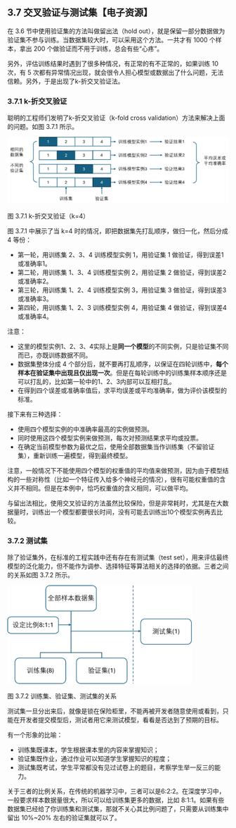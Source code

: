 
## 3.7 交叉验证与测试集【电子资源】

在 3.6 节中使用验证集的方法叫做留出法（hold out），就是保留一部分数据做为验证集不参与训练。当数据集较大时，可以采用这个方法。一共才有 1000 个样本，拿出 200 个做验证而不用于训练，总会有些“心疼”。

另外，评估训练结果时遇到了很多种情况，有正常的有不正常的，如果训练 10 次，有 5 次都有异常情况出现，就会很令人担心模型或数据出了什么问题，无法信赖。另外，于是出现了k-折交叉验证法。

### 3.7.1 k-折交叉验证

聪明的工程师们发明了k-折交叉验证（k-fold cross validation）方法来解决上面的问题。如图 3.7.1 所示。

<img src="./img/k_fold_val.png" width=640>

图 3.7.1 k-折交叉验证（k=4）

图 3.7.1 中展示了当 k=4 时的情况，即把数据集先打乱顺序，做归一化，然后分成 4 等份：

- 第一轮，用训练集 2、3、4 训练模型实例 1，用验证集 1 做验证，得到误差1或准确率1。
- 第二轮，用训练集 1、3、4 训练模型实例 2，用验证集 2 做验证，得到误差2或准确率2。
- 第三轮，用训练集 1、2、4 训练模型实例 3，用验证集 3 做验证，得到误差3或准确率3。
- 第四轮，用训练集 1、2、3 训练模型实例 4，用验证集 4 做验证，得到误差4或准确率4。

注意：

- 这里的模型实例1、2、3、4实际上是**同一个模型**的不同实例，只是验证集不同而已，亦既训练数据不同。
- 数据集整体分成 4 个部分后，就不要再打乱顺序，以保证在四轮训练中，**每个样本在验证集中出现且仅出现一次**。但是在每轮训练中的训练集样本顺序还是可以打乱的，比如第一轮中的1、2、3内部可以互相打乱。
- 在得到四个误差或准确率值后，求平均误差或平均准确率，做为评价该模型的标准。

接下来有三种选择：
- 使用四个模型实例的中准确率最高的实例做预测。
- 同时使用这四个模型实例来做预测，每次对预测结果求平均或投票。
- 在确定当前模型参数为最优之后，使用全部数据集当作训练集（不留验证集），重新训练一遍模型，得到最终模型。

注意，一般情况下不能使用四个模型的权重值的平均值来做预测，因为由于模型结构的一些对称性（比如一个特征传入给多个神经元的情况），很有可能权重值的含义并不相同。但是在本例中，恰巧权重值的含义相同，可以做平均。

与留出法相比，使用交叉验证的方法虽然比较保险，但是非常耗时，尤其是在大数据量时，训练出一个模型都要很长时间，没有可能去训练出10个模型实例再去比较。

### 3.7.2 测试集

除了验证集外，在标准的工程实践中还有存在有测试集（test set），用来评估最终模型的泛化能力，但不能作为调参、选择特征等算法相关的选择的依据。三者之间的关系如图 3.7.2 所示。

<img src="./img/test_set.png" width=420/>

图 3.7.2 训练集、验证集、测试集的关系

测试集一旦分出来后，就像是锁在保险柜里，不能再被开发者随意使用或看到，只能在开发者提交模型后，测试者用它来测试模型，看看是否达到了预期的目标。

有一个形象的比喻：

- 训练集既课本，学生根据课本里的内容来掌握知识；
- 验证集既作业，通过作业可以知道学生掌握知识的程度；
- 测试集既考试，学生平常都没有见过试卷上的题目，考察学生举一反三的能力。
  
关于三者的比例关系，在传统的机器学习中，三者可以是6:2:2。在深度学习中，一般要求样本数据量很大，所以可以给训练集更多的数据，比如 8:1:1。如果有些数据集已经给了你训练集和测试集，那就不关心其比例问题了，只需要从训练集中留出 10%~20% 左右的验证集就可以了。
